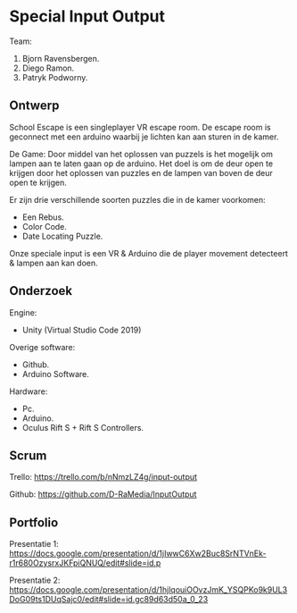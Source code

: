 # Special Input Output

Team:
1. Bjorn Ravensbergen.
2. Diego Ramon.
3. Patryk Podworny.

## Ontwerp
School Escape is een singleplayer VR escape room. De escape room is geconnect met een arduino waarbij je lichten kan aan sturen in de kamer.

De Game: Door middel van het oplossen van puzzels is het mogelijk om lampen aan te laten gaan op de arduino. Het doel is om de deur open te krijgen door het oplossen van 
puzzles en de lampen van boven de deur open te krijgen. 

Er zijn drie verschillende soorten puzzles die in de kamer voorkomen:
- Een Rebus.
- Color Code.
- Date Locating Puzzle.

Onze speciale input is een VR & Arduino die de player movement detecteert & lampen aan kan doen.

## Onderzoek
Engine:
- Unity (Virtual Studio Code 2019)

Overige software:
- Github.
- Arduino Software.

Hardware:
- Pc.
- Arduino.
- Oculus Rift S + Rift S Controllers.

## Scrum
Trello: https://trello.com/b/nNmzLZ4g/input-output

Github: https://github.com/D-RaMedia/InputOutput

## Portfolio
Presentatie 1: https://docs.google.com/presentation/d/1jIwwC6Xw2Buc8SrNTVnEk-r1r680OzysrxJKFpiQNUQ/edit#slide=id.p

Presentatie 2: https://docs.google.com/presentation/d/1hjlqouiOOvzJmK_YSQPKo9k9UL3DoG09ts1DUqSajc0/edit#slide=id.gc89d63d50a_0_23
